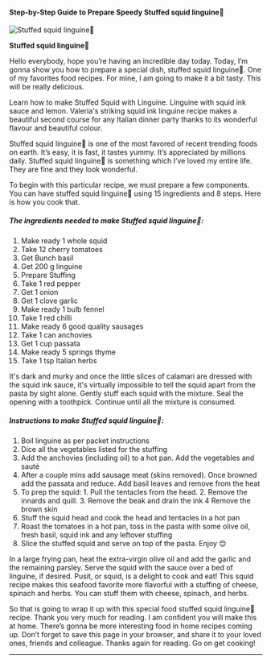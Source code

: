             

#### Step-by-Step Guide to Prepare Speedy Stuffed squid linguine🦑

![Stuffed squid linguine🦑](https://img-global.cpcdn.com/recipes/4c77c24ac9c37e7d/751x532cq70/stuffed-squid-linguine%f0%9f%a6%91-recipe-main-photo.jpg)

**Stuffed squid linguine🦑**

Hello everybody, hope you’re having an incredible day today. Today, I’m gonna show you how to prepare a special dish, stuffed squid linguine🦑. One of my favorites food recipes. For mine, I am going to make it a bit tasty. This will be really delicious.

Learn how to make Stuffed Squid with Linguine. Linguine with squid ink sauce and lemon. Valeria's striking squid ink linguine recipe makes a beautiful second course for any Italian dinner party thanks to its wonderful flavour and beautiful colour.

Stuffed squid linguine🦑 is one of the most favored of recent trending foods on earth. It’s easy, it is fast, it tastes yummy. It’s appreciated by millions daily. Stuffed squid linguine🦑 is something which I’ve loved my entire life. They are fine and they look wonderful.

To begin with this particular recipe, we must prepare a few components. You can have stuffed squid linguine🦑 using 15 ingredients and 8 steps. Here is how you cook that.

##### The ingredients needed to make Stuffed squid linguine🦑:

1.  Make ready 1 whole squid
2.  Take 12 cherry tomatoes
3.  Get Bunch basil
4.  Get 200 g linguine
5.  Prepare Stuffing
6.  Take 1 red pepper
7.  Get 1 onion
8.  Get 1 clove garlic
9.  Make ready 1 bulb fennel
10.  Take 1 red chilli
11.  Make ready 6 good quality sausages
12.  Take 1 can anchovies
13.  Get 1 cup passata
14.  Make ready 5 springs thyme
15.  Take 1 tsp Italian herbs

It's dark and murky and once the little slices of calamari are dressed with the squid ink sauce, it's virtually impossible to tell the squid apart from the pasta by sight alone. Gently stuff each squid with the mixture. Seal the opening with a toothpick. Continue until all the mixture is consumed.

##### Instructions to make Stuffed squid linguine🦑:

1.  Boil linguine as per packet instructions
2.  Dice all the vegetables listed for the stuffing
3.  Add the anchovies (including oil) to a hot pan. Add the vegetables and sauté
4.  After a couple mins add sausage meat (skins removed). Once browned add the passata and reduce. Add basil leaves and remove from the heat
5.  To prep the squid: 1. Pull the tentacles from the head. 2. Remove the innards and quill. 3. Remove the beak and drain the ink 4 Remove the brown skin
6.  Stuff the squid head and cook the head and tentacles in a hot pan
7.  Roast the tomatoes in a hot pan, toss in the pasta with some olive oil, fresh basil, squid ink and any leftover stuffing
8.  Slice the stuffed squid and serve on top of the pasta. Enjoy 😊

In a large frying pan, heat the extra-virgin olive oil and add the garlic and the remaining parsley. Serve the squid with the sauce over a bed of linguine, if desired. Pusit, or squid, is a delight to cook and eat! This squid recipe makes this seafood favorite more flavorful with a stuffing of cheese, spinach and herbs. You can stuff them with cheese, spinach, and herbs.

So that is going to wrap it up with this special food stuffed squid linguine🦑 recipe. Thank you very much for reading. I am confident you will make this at home. There’s gonna be more interesting food in home recipes coming up. Don’t forget to save this page in your browser, and share it to your loved ones, friends and colleague. Thanks again for reading. Go on get cooking!

* * *